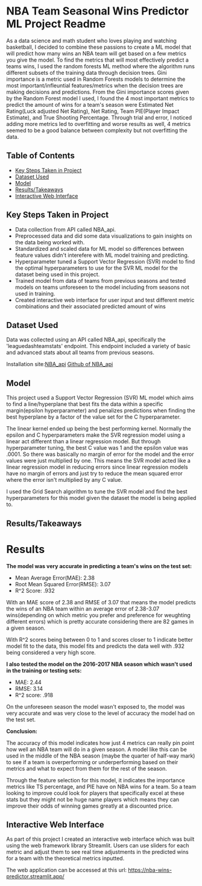 # NBA Team Seasonal Wins Predictor ML Project Readme

As a data science and math student who loves playing and watching basketball, I decided to combine these passions to create a ML model that will predict how many wins an NBA team will get based on a few metrics you give the model. To find the metrics that will most effectively predict a teams wins, I used the random forests ML method where the algorithm runs different subsets of the training data through decision trees. Gini importance is a metric used in Random Forests models to determine the most important/infleuntial features/metrics when the decision trees are making decisions and predictions. From the Gini importance scores given by the Random Forest model I used, I found the 4 most important metrics to predict the amount of wins for a team's season were Estimated Net Rating(Luck adjusted Net Rating), Net Rating, Team PIE(Player Impact Estimate), and True Shooting Percentage. Through trial and error, I noticed adding more metrics led to overfitting and worse results as well, 4 metrics seemed to be a good balance between complexity but not overfitting the data.

## Table of Contents
- [Key Steps Taken in Project](#Key-Steps-Taken-in-Project)
- [Dataset Used](#Dataset-Used)
- [Model](#Model)
- [Results/Takeaways](#Results/Takeaways)
- [Interactive Web Interface](#Interactive-Web-Interface)

## Key Steps Taken in Project
- Data collection from API called NBA_api.
- Preprocessed data and did some data visualizations to gain insights on the data being worked with.
- Standardized and scaled data for ML model so differences between feature values didn't interefere with ML model training and predicting.
- Hyperparameter tuned a Support Vector Regression (SVR) model to find the optimal hyperparameters to use for the SVR ML model for the dataset being used in this project.
- Trained model from data of teams from previous seasons and tested models on teams unforeseen to the model including from seasons not used in training.
- Created interactive web interface for user input and test different metric combinations and their associated predicted amount of wins

## Dataset Used
Data was collected using an API called NBA_api, specifically the 'leaguedashteamstats' endpoint. This endpoint included a variety of basic and advanced stats about all teams from previous seasons.

Installation site:[NBA_api](https://pypi.org/project/nba-api/)
[Github of NBA_api](https://github.com/swar/nba_api)

## Model
This project used a Support Vector Regression (SVR) ML model which aims to find a line/hyperplane that best fits the data within a specific margin(epsilon hyperparameter) and penalizes predictions when finding the best hyperplane by a factor of the value set for the C hyperparameter.

The linear kernel ended up being the best performing kernel. Normally the epsilon and C hyperparameters make the SVR regression model using a linear act different than a linear regression model. But through hyperparameter tuning, the best C value was 1 and the epsilon value was .0001. So there was basically no margin of error for the model and the error values were just multiplied by one. This means the SVR model acted like a linear regression model in reducing errors since linear regression models have no margin of errors and just try to reduce the mean squared error where the error isn't multiplied by any C value.

I used the Grid Search algorithm to tune the SVR model and find the best hyperparameters for this model given the dataset the model is being applied to.

## Results/Takeaways
# Results
**The model was very accurate in predicting a team's wins on the test set:**
- Mean Average Error(MAE): 2.38
- Root Mean Squared Error(RMSE): 3.07
- R^2 Score: .932

With an MAE score of 2.38 and RMSE of 3.07 that means the model predicts the wins of an NBA team within an average error of 2.38-3.07 wins(depending on which metric you prefer and preference for weughting different errors) which is pretty accurate considering there are 82 games in a given season.

With R^2 scores being between 0 to 1 and scores closer to 1 indicate better model fit to the data, this model fits and predicts the data well with .932 being considered a very high score.

**I also tested the model on the 2016-2017 NBA season which wasn't used in the training or testing sets:**
- MAE: 2.44
- RMSE: 3.14
- R^2 score: .918

On the unforeseen season the model wasn't exposed to, the model was very accurate and was very close to the level of accuracy the model had on the test set.

**Conclusion:**

The accuracy of this model indicates how just 4 metrics can really pin point how well an NBA team will do in a given season. A model like this can be used in the middle of the NBA season (maybe the quarter of half-way mark) to see if a team is overperforming or underperforming based on their metrics and what to expect from them for the rest of the season.

Through the feature selection for this model, it indicates the importance metrics like TS percentage, and PIE have on NBA wins for a team. So a team looking to improve could look for players that specifically excel at these stats but they might not be huge name players which means they can improve their odds of winning games greatly at a discounted price.

## Interactive Web Interface

As part of this project I created an interactive web interface which was built using the web framework library Streamlit.
Users can use sliders for each metric and adjust them to see real time adjustments in the predicted wins for a team with the theoretical metrics inputted.

The web application can be accessed at this url: https://nba-wins-predictor.streamlit.app/
